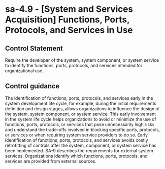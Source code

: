 # sa-4.9 - \[System and Services Acquisition\] Functions, Ports, Protocols, and Services in Use

## Control Statement

Require the developer of the system, system component, or system service to identify the functions, ports, protocols, and services intended for organizational use.

## Control guidance

The identification of functions, ports, protocols, and services early in the system development life cycle, for example, during the initial requirements definition and design stages, allows organizations to influence the design of the system, system component, or system service. This early involvement in the system life cycle helps organizations to avoid or minimize the use of functions, ports, protocols, or services that pose unnecessarily high risks and understand the trade-offs involved in blocking specific ports, protocols, or services or when requiring system service providers to do so. Early identification of functions, ports, protocols, and services avoids costly retrofitting of controls after the system, component, or system service has been implemented. SA-9 describes the requirements for external system services. Organizations identify which functions, ports, protocols, and services are provided from external sources.
